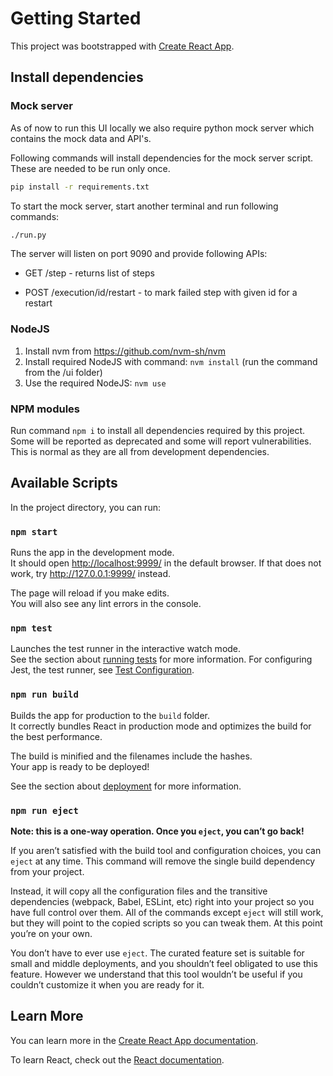 # Getting Started

This project was bootstrapped with [Create React App](https://github.com/facebook/create-react-app).

## Install dependencies

### Mock server

As of now to run this UI locally we also require python mock server which contains the mock data and API's.

Following commands will install dependencies for the mock server script. These are needed to be run only once.

```sh
pip install -r requirements.txt
```

To start the mock server, start another terminal and run following commands:

```sh
./run.py
```

The server will listen on port 9090 and provide following APIs:

* GET /step - returns list of steps

* POST /execution/id/restart - to mark failed step with given id for a restart

### NodeJS

1. Install nvm from <https://github.com/nvm-sh/nvm>
2. Install required NodeJS with command: `nvm install` (run the command from the /ui folder)
3. Use the required NodeJS: `nvm use`

### NPM modules

Run command `npm i` to install all dependencies required by this project.\
Some will be reported as deprecated and some will report vulnerabilities. This is normal as they are all from development dependencies.

## Available Scripts

In the project directory, you can run:

### `npm start`

Runs the app in the development mode.\
It should open <http://localhost:9999/> in the default browser. If that does not work, try <http://127.0.0.1:9999/> instead.

The page will reload if you make edits.\
You will also see any lint errors in the console.

### `npm test`

Launches the test runner in the interactive watch mode.\
See the section about [running tests](https://facebook.github.io/create-react-app/docs/running-tests) for more information.
For configuring Jest, the test runner, see [Test Configuration](https://create-react-app.dev/docs/running-tests#configuration).

### `npm run build`

Builds the app for production to the `build` folder.\
It correctly bundles React in production mode and optimizes the build for the best performance.

The build is minified and the filenames include the hashes.\
Your app is ready to be deployed!

See the section about [deployment](https://facebook.github.io/create-react-app/docs/deployment) for more information.

### `npm run eject`

**Note: this is a one-way operation. Once you `eject`, you can’t go back!**

If you aren’t satisfied with the build tool and configuration choices, you can `eject` at any time. This command will remove the single build dependency from your project.

Instead, it will copy all the configuration files and the transitive dependencies (webpack, Babel, ESLint, etc) right into your project so you have full control over them. All of the commands except `eject` will still work, but they will point to the copied scripts so you can tweak them. At this point you’re on your own.

You don’t have to ever use `eject`. The curated feature set is suitable for small and middle deployments, and you shouldn’t feel obligated to use this feature. However we understand that this tool wouldn’t be useful if you couldn’t customize it when you are ready for it.

## Learn More

You can learn more in the [Create React App documentation](https://facebook.github.io/create-react-app/docs/getting-started).

To learn React, check out the [React documentation](https://reactjs.org/).
